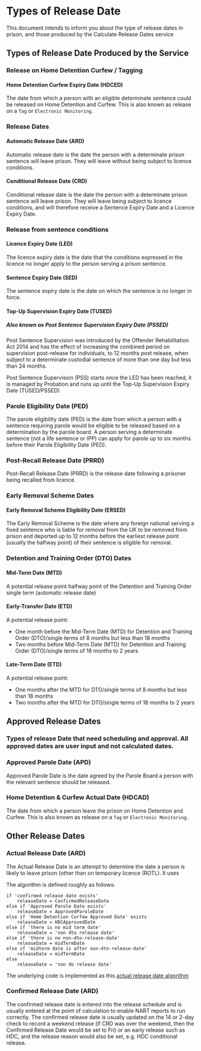 # Types of Release Date

This document intends to inform you about the type of release dates in prison, and those produced by the Calculate Release Dates service

## Types of Release Date Produced by the Service


### Release on Home Detention Curfew / Tagging

#### Home Detention Curfew Expiry Date (HDCED)

The date from which a person with an eligible determinate sentence could be released on Home Detention and Curfew. This is also known as release on a `Tag` or `Electronic Monitoring`. 

### Release Dates

#### Automatic Release Date (ARD)
Automatic release date is the date the person with a determinate prison sentence will leave prison. They will leave without being subject to licence conditions. 

#### Conditional Release Date (CRD)
Conditional release date is the date the person with a determinate prison sentence will leave prison. They will leave being subject to licence conditions, and will therefore receive a Sentence Expiry Date and a Licence Expiry Date.

### Release from sentence conditions 

#### Licence Expiry Date (LED)
The licence expiry date is the date that the conditions expressed in the licence no longer apply to the person serving a prison sentence. 

#### Sentence Expiry Date (SED)
The sentence expiry date is the date on which the sentence is no longer in force. 

#### Top-Up Supervision Expiry Date (TUSED)
##### Also known as Post Sentence Supervision Expiry Date (PSSED)

Post Sentence Supervision was introduced by the Offender Rehabilitation Act 2014 and has the effect of increasing the combined period on supervision post-release for individuals, to 12 months post release, when subject to a determinate custodial sentence of more than one day but less than 24 months.  

Post Sentence Supervision (PSS) starts once the LED has been reached, it is managed by Probation and  runs up until the Top-Up Supervision Expiry Date (TUSED/PSSED)
### Parole Eligibility Date (PED)

The parole eligibility date (PED) is the date from which a person with a sentence requiring parole would be eligible to be released based on a determination by the parole board. A person serving a determinate sentence (not a life sentence or IPP) can apply for parole up to six months before their Parole Eligibility Date (PED).

### Post-Recall Release Date (PRRD)

Post-Recall Release Date (PRRD) is the release date following a prisoner being recalled from licence.

### Early Removal Scheme Dates

#### Early Removal Scheme Eligibility Date (ERSED)

The Early Removal Scheme is the date where any foreign national serving a fixed sentence who is liable for removal from the UK to be removed from prison and deported up to 12 months before the earliest release point (usually the halfway point) of their sentence is eligible for removal.

### Detention and Training Order (DTO) Dates 

#### Mid-Term Date (MTD)

A potential release point halfway point of the Detention and Training Order single term (automatic release date)

#### Early-Transfer Date (ETD)

A potential release point:
* One month before the Mid-Term Date (MTD) for Detention and Training Order (DTO)/single terms of 8 months but less than 18 months 
* Two months before Mid-Term Date (MTD) for Detention and Training Order (DTO)/single terms of 18 months to 2 years

#### Late-Term Date (ETD)

A potential release point:
* One months after the MTD for DTO/single terms of 8 months but less than 18 months 
* Two months after the MTD for DTO/single terms of 18 months to 2 years

## Approved Release Dates
### Types of release Date that need scheduling and approval. All approved dates are user input and not calculated dates.

### Approved Parole Date (APD)

Approved Parole Date is the date agreed by the Parole Board a person with the relevant sentence should be released. 

### Home Detention & Curfew Actual Date (HDCAD)

The date from which a person leave the prison on Home Detention and Curfew. This is also known as release on a `Tag` or `Electronic Monitoring`.

## Other Release Dates

### Actual Release Date (ARD)

The Actual Release Date is an attempt to determine the date a person is likely to leave prison (other than on temporary licence (ROTL). It uses 

The algorithm is defined roughly as follows:

```
if 'confirmed release date exists'
    releaseDate = ConfirmedReleaseDate
else if 'Approved Parole Date exists'
    releaseDate = ApprovedParoleDate
else if 'Home Detention Curfew Approved Date' exists
    releaseDate = HDCApprovedDate
else if 'there is no mid term date'
    releaseDate = 'non dto release date'
else if 'there is no non-dto-release-date'
    releaseDate = midTermDate
else if 'midterm date is after non-dto-release-date'
    releaseDate = midTermDate
else
    releaseDate = 'non do release date'
```

The underlying code is implemented as this [actual release date algorithm](https://github.com/ministryofjustice/prison-api/blob/04454f02556f4463798bff26ea2d4fea91268368/src/main/java/uk/gov/justice/hmpps/prison/repository/jpa/model/OffenderBooking.java#L407)

### Confirmed Release Date (ARD)


The confirmed release date is entered into the release schedule and is usually entered at the point of calculation to enable NART reports to run correctly. The confirmed release date is usually updated on the 14 or 2-day check to record a weekend release (if CRD was over the weekend, then the Confirmed Release Date would be set to Fri) or an early release such as HDC, and the release reason would also be set, e.g. HDC conditional release.
